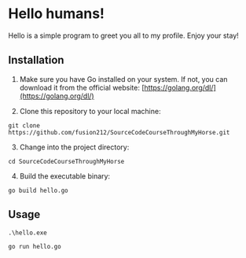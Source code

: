 ﻿# Hello humans!


Hello is a simple program to greet you all to my profile. Enjoy your stay!

## Installation

1. Make sure you have Go installed on your system. If not, you can download it from the official website: [https://golang.org/dl/](https://golang.org/dl/)

2. Clone this repository to your local machine:

```
git clone https://github.com/fusion212/SourceCodeCourseThroughMyHorse.git
```
3. Change into the project directory:
```
cd SourceCodeCourseThroughMyHorse
```
4. Build the executable binary:
```
go build hello.go
```
     
## Usage
  
~~~
.\hello.exe
~~~
~~~
go run hello.go
~~~
